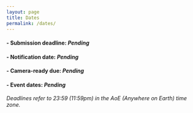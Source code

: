 ```yaml
---
layout: page
title: Dates
permalink: /dates/
---
```


#### - **Submission deadline:**	*Pending* 
#### - **Notification date:**	*Pending*
#### - **Camera-ready due:**	*Pending*
#### - **Event dates:**	*Pending*

*Deadlines refer to 23:59 (11:59pm) in the AoE (Anywhere on Earth) time zone.*
